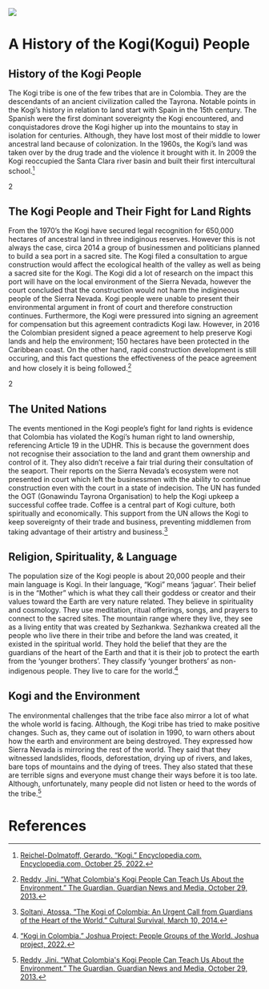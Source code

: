<a href="https://juncture-digital.org"><img src="https://juncture-digital.org/images/ve-button.png"></a>

<param ve-config 
       title="The Kogi People" 
       banner="https://upload.wikimedia.org/wikipedia/commons/c/c2/Koguis_Tribeswoman_with_Child.jpg" 
       layout="vtl"
       author="Lauren, Lia, & Zoe">

<param title="Colombia" eid="Q739">
<param title="Kogui People" eid="Q1754298" aliases="Kogi">
<param title="Sierra Nevada de Santa Marta" eid="Q26728" aliases="Sierra Nevada">
<param title="United Nations" eid="Q1065" aliases="UN">
<param title="UDHR" eid="Q7813" aliases="United Declaration of Human Rights">

# A History of the Kogi(Kogui) People
## History of the Kogi People
The Kogi tribe is one of the few tribes that are in Colombia. They are the descendants of an ancient civilization called the Tayrona. Notable points in the Kogi’s history in relation to land start with Spain in the 15th century. The Spanish were the first dominant sovereignty the Kogi encountered, and conquistadores drove the Kogi higher up into the mountains to stay in isolation for centuries. Although, they have lost most of their middle to lower ancestral land because of colonization. In the 1960s, the Kogi’s land was taken over by the drug trade and the violence it brought with it. In 2009 the Kogi reoccupied the Santa Clara river basin and built their first intercultural school.[^3]
<param ve-image 
       label="Kogui Village" 
       description="photo by Romain Bréget" 
       license="public domain" 
       url="https://upload.wikimedia.org/wikipedia/commons/a/aa/Kogui_village.JPG">
<param ve-map center="Q26728" zoom="11" prefer-geojson>2

## The Kogi People and Their Fight for Land Rights
From the 1970’s the Kogi have secured legal recognition for 650,000 hectares of ancestral land in three indiginous reserves. However this is not always the case, circa 2014 a group of businessmen and politicians planned to build a sea port in a sacred site. The Kogi filed a consultation to argue construction would affect the ecological health of the valley as well as being a sacred site for the Kogi. The Kogi did a lot of research on the impact this port will have on the local environment of the Sierra Nevada, however the court concluded that the construction would not harm the indigineous people of the Sierra Nevada. Kogi people were unable to present their environmental argument in front of court and therefore construction continues. Furthermore, the Kogi were pressured into signing an agreement for compensation but this agreement contradicts Kogi law. However, in 2016 the Colombian president signed a peace agreement to help preserve Kogi lands and help the environment; 150 hectares have been protected in the Caribbean coast. On the other hand, rapid construction development is still occuring, and this fact questions the effectiveness of the peace agreement and how closely it is being followed.[^2]
<param ve-map center="Q26728" zoom="11" prefer-geojson>2


## The United Nations
The events mentioned in the Kogi people’s fight for land rights is evidence that Colombia has violated the Kogi’s human right to land ownership, referencing Article 19 in the UDHR. This is because the government does not recognise their association to the land and grant them ownership and control of it. They also didn’t receive a fair trial during their consultation of the seaport. Their reports on the Sierra Nevada’s ecosystem were not presented in court which left the businessmen with the ability to continue construction even with the court in a state of indecision. The UN has funded the OGT (Gonawindu Tayrona Organisation) to help the Kogi upkeep a successful coffee trade. Coffee is a central part of Kogi culture, both spiritually and economically. This support from the UN allows the Kogi to keep sovereignty of their trade and business, preventing middlemen from taking advantage of their artistry and business.[^4]
<param ve-image 
       label="Arhuacos En Bogotá 100 Años De La Primera Visita" 
       description="Conmmeomration of 100 years of the first visit of the arhuacos indigenous to Bogota from Sierra Nevada. Six months walking on the road to claim to colombian president for rights, autonomy and independency. Photo by Jusezam." 
       license="public domain" 
       url="https://upload.wikimedia.org/wikipedia/commons/9/99/Arhuacos_En_Bogot%C3%A1_100_A%C3%B1os_De_La_Primera_Visita_%28178418911%29.jpeg">


## Religion, Spirituality, & Language
The population size of the Kogi people is about 20,000 people and their main language is Kogi. In their language, “Kogi” means ‘jaguar’. Their belief is in the “Mother” which is what they call their goddess or creator and their values toward the Earth are very nature related. They believe in spirituality and cosmology. They use meditation, ritual offerings, songs, and prayers to connect to the sacred sites. The mountain range where they live, they see as a living entity that was created by Sezhankwa. Sezhankwa created all the people who live there in their tribe and before the land was created, it existed in the spiritual world. They hold the belief that they are the guardians of the heart of the Earth and that it is their job to protect the earth from the ‘younger brothers’. They classify ‘younger brothers’ as non-indigenous people. They live to care for the world.[^1]
<param ve-image 
       label="Kogui Hut" 
       description="photo by Thomas Dahlberg" 
       license="public domain" 
       url="https://upload.wikimedia.org/wikipedia/commons/4/4d/Kogisiedlung.jpg">

## Kogi and the Environment
The environmental challenges that the tribe face also mirror a lot of what the whole world is facing. Although, the Kogi tribe has tried to make positive changes. Such as, they came out of isolation in 1990, to warn others about how the earth and environment are being destroyed. They expressed how Sierra Nevada is mirroring the rest of the world. They said that they witnessed landslides, floods, deforestation, drying up of rivers, and lakes, bare tops of mountains and the dying of trees. They also stated that these are terrible signs and everyone must change their ways before it is too late. Although, unfortunately, many people did not listen or heed to the words of the tribe.[^2]
<param ve-image 
       label="Kogui" 
       description="photo by Mäůřıçîö Bolaño" 
       license="public domain" 
       url="https://upload.wikimedia.org/wikipedia/commons/0/0a/KOGUI.jpg">



# References
[^1]:[“Kogi in Colombia.” Joshua Project: People Groups of the World. Joshua project, 2022.](https://joshuaproject.net/people_groups/11402/CO.)
[^2]:[Reddy, Jini. “What Colombia's Kogi People Can Teach Us About the Environment.” The Guardian. Guardian News and Media, October 29, 2013.](https://www.theguardian.com/sustainable-business/colombia-kogi-environment-destruction.)
[^3]:[Reichel-Dolmatoff, Gerardo. “Kogi.” Encyclopedia.com. Encyclopedia.com, October 25, 2022.](https://www.encyclopedia.com/humanities/encyclopedias-almanacs-transcripts-and-maps/kogi.)
[^4]:[Soltani, Atossa. “The Kogi of Colombia: An Urgent Call from Guardians of the Heart of the World.” Cultural Survival, March 10, 2014.](https://www.culturalsurvival.org/publications/cultural-survival-quarterly/kogi-colombia-urgent-call-guardians-heart-world#:~:text=The%20Kogi%20were%20one%20of,for%20centuries%20in%20relative%20isolation.)






